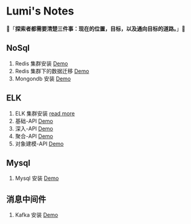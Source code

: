 # Lumi's Notes

👋「**探索者都需要清楚三件事：现在的位置，目标，以及通向目标的道路。**」👋

##  NoSql

1. Redis 集群安装   [Demo](https://github.com/wangpf1024/lumi-notes/blob/main/Redis/Redis%E5%AE%89%E8%A3%85.md)
2. Redis 集群下的数据迁移  [Demo](https://github.com/wangpf1024/lumi-notes/blob/main/Redis/RedisCluster%E5%A4%A7%E6%B5%B7%E6%8D%9E%E9%92%88%E6%95%B0%E6%8D%AE%E8%BF%81%E7%A7%BB.md)
3. Mongondb 安装  [Demo](https://github.com/wangpf1024/lumi-notes/blob/main/Mongodb/Mongodb%E5%AE%89%E8%A3%85.md)

##  ELK

1. ELK 集群安装   [read more](https://github.com/wangpf1024/lumi-notes/blob/main/ELK/ELK%E5%AE%89%E8%A3%85.md)
2. 基础-API  [Demo](https://github.com/wangpf1024/lumi-notes/blob/main/ELK/Elastic-API.md)
3. 深入-API  [Demo](https://github.com/wangpf1024/lumi-notes/blob/main/ELK/Elastic-API-2.md)
4. 聚合-API  [Demo](https://github.com/wangpf1024/lumi-notes/blob/main/ELK/Elastic-API-3.md)
5. 对象建模-API   [Demo](https://github.com/wangpf1024/lumi-notes/blob/main/ELK/Elastic-API-4.md)

## Mysql

1. Mysql 安装 [Demo](https://github.com/wangpf1024/lumi-notes/blob/main/Mysql/Mysql%E5%AE%89%E8%A3%85.md)

##  消息中间件

1. Kafka 安装 [Demo](https://github.com/wangpf1024/lumi-notes/blob/main/Kafka/Kafka%E5%AE%89%E8%A3%85.md)



